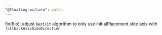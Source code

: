 ```yaml
---
"@floating-ui/core": patch
---
```


fix(flip): adjust `bestFit` algorithm to only use initialPlacement side axis with `fallbackAxisSideDirection`

